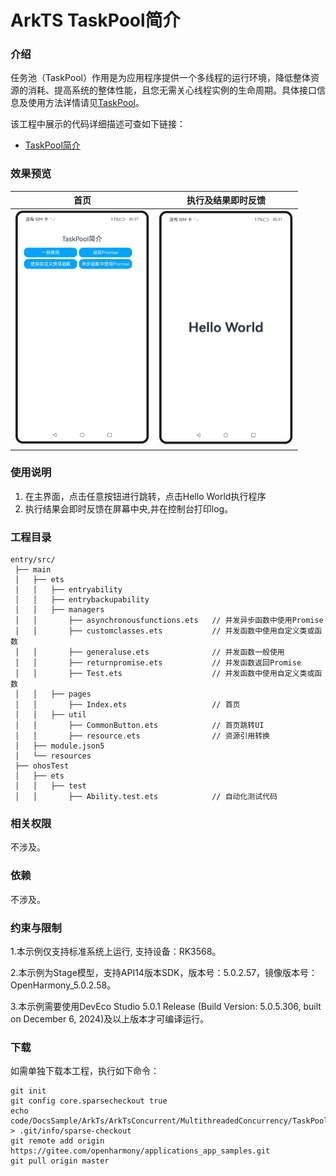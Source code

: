 # ArkTS TaskPool简介

### 介绍

任务池（TaskPool）作用是为应用程序提供一个多线程的运行环境，降低整体资源的消耗、提高系统的整体性能，且您无需关心线程实例的生命周期。具体接口信息及使用方法详情请见[TaskPool](https://docs.openharmony.cn/pages/v5.0/zh-cn/application-dev/reference/apis-arkts/js-apis-taskpool.md)。

该工程中展示的代码详细描述可查如下链接：

- [TaskPool简介](https://docs.openharmony.cn/pages/v5.0/zh-cn/application-dev/arkts-utils/taskpool-introduction.md)

### 效果预览

|                             首页                             |                      执行及结果即时反馈                      |
| :----------------------------------------------------------: | :----------------------------------------------------------: |
| <img src="./screenshots/TaskPoolIntroduction_1.png" style="zoom: 50%;" /> | <img src="./screenshots/TaskPoolIntroduction_2.png" style="zoom: 50%;" /> |

### 使用说明

1. 在主界面，点击任意按钮进行跳转，点击Hello World执行程序
2. 执行结果会即时反馈在屏幕中央,并在控制台打印log。

### 工程目录

```
entry/src/
 ├── main
 │   ├── ets
 │   │   ├── entryability
 │   │   ├── entrybackupability
 │   │   ├── managers
 │   │       ├── asynchronousfunctions.ets   // 并发异步函数中使用Promise
 │   │       ├── customclasses.ets           // 并发函数中使用自定义类或函数
 │   │       ├── generaluse.ets              // 并发函数一般使用
 │   │       ├── returnpromise.ets           // 并发函数返回Promise
 │   │       ├── Test.ets					 // 并发函数中使用自定义类或函数
 │   │   ├── pages
 │   │       ├── Index.ets                   // 首页
 │   │   ├── util
 │   │       ├── CommonButton.ets 		     // 首页跳转UI
 │   │       ├── resource.ets 		         // 资源引用转换
 │   ├── module.json5
 │   └── resources
 ├── ohosTest
 │   ├── ets
 │   │   ├── test
 │   │       ├── Ability.test.ets            // 自动化测试代码
```

### 相关权限

不涉及。

### 依赖

不涉及。

### 约束与限制

1.本示例仅支持标准系统上运行, 支持设备：RK3568。

2.本示例为Stage模型，支持API14版本SDK，版本号：5.0.2.57，镜像版本号：OpenHarmony_5.0.2.58。

3.本示例需要使用DevEco Studio 5.0.1 Release (Build Version: 5.0.5.306, built on December 6, 2024)及以上版本才可编译运行。

### 下载

如需单独下载本工程，执行如下命令：

````
git init
git config core.sparsecheckout true
echo code/DocsSample/ArkTs/ArkTsConcurrent/MultithreadedConcurrency/TaskPoolIntroduction > .git/info/sparse-checkout
git remote add origin https://gitee.com/openharmony/applications_app_samples.git
git pull origin master
````